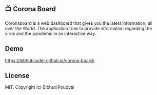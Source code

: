 ## 📺 Corona Board

Coronaboard is a web dashboard that gives you the latest information, all over the World. The application tries to provide information regarding the virus and the pandemic in an interactive way.

## Demo
https://bibhuticoder.github.io/corona-board/

## License
MIT. Copyright (c) Bibhuti Poudyal
